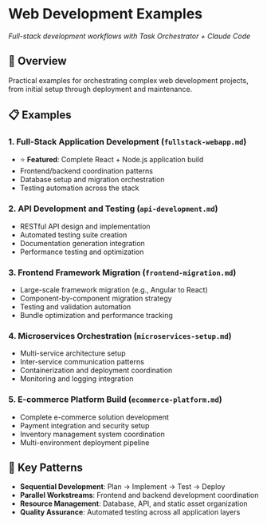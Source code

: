 # Web Development Examples

*Full-stack development workflows with Task Orchestrator + Claude Code*

## 🌟 Overview

Practical examples for orchestrating complex web development projects, from initial setup through deployment and maintenance.

## 📋 Examples

### 1. **Full-Stack Application Development** (`fullstack-webapp.md`)
- ⭐ **Featured**: Complete React + Node.js application build
- Frontend/backend coordination patterns
- Database setup and migration orchestration
- Testing automation across the stack

### 2. **API Development and Testing** (`api-development.md`) 
- RESTful API design and implementation
- Automated testing suite creation
- Documentation generation integration
- Performance testing and optimization

### 3. **Frontend Framework Migration** (`frontend-migration.md`)
- Large-scale framework migration (e.g., Angular to React)
- Component-by-component migration strategy
- Testing and validation automation
- Bundle optimization and performance tracking

### 4. **Microservices Orchestration** (`microservices-setup.md`)
- Multi-service architecture setup
- Inter-service communication patterns
- Containerization and deployment coordination
- Monitoring and logging integration

### 5. **E-commerce Platform Build** (`ecommerce-platform.md`)
- Complete e-commerce solution development
- Payment integration and security setup
- Inventory management system coordination
- Multi-environment deployment pipeline

## 🔗 Key Patterns

- **Sequential Development**: Plan → Implement → Test → Deploy
- **Parallel Workstreams**: Frontend and backend development coordination  
- **Resource Management**: Database, API, and static asset organization
- **Quality Assurance**: Automated testing across all application layers